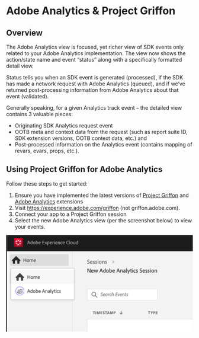 # Adobe Analytics & Project Griffon

## Overview

The Adobe Analytics view is focused, yet richer view of SDK events only related to your Adobe Analytics implementation. The view now shows the action/state name and event “status” along with a specifically formatted detail view. 

Status tells you when an SDK event is generated \(processed\), if the SDK has made a network request with Adobe Analytics \(queued\), and if we’ve returned post-processing information from Adobe Analytics about that event \(validated\).

Generally speaking, for a given Analytics track event – the detailed view contains 3 valuable pieces:

* Originating SDK Analytics request event
* OOTB meta and context data from the request \(such as report suite ID, SDK extension versions, OOTB context data, etc.\) and
* Post-processed information on the Analytics event \(contains mapping of revars, evars, props, etc.\).

## Using Project Griffon for Adobe Analytics

Follow these steps to get started:

1. Ensure you have implemented the latest versions of [Project Griffon](../set-up-project-griffon.md) and [Adobe Analytics](../../../using-mobile-extensions/adobe-analytics/) extensions
2. Visit https://experience.adobe.com/griffon \(not griffon.adobe.com\).
3. Connect your app to a Project Griffon session
4. Select the new Adobe Analytics view \(per the screenshot below\) to view your events.

![](../../../.gitbook/assets/screen-shot-2020-01-13-at-12.04.14-pm.png)



